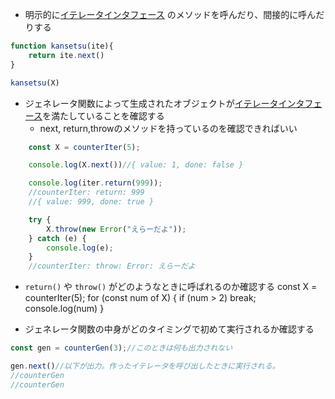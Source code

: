 - 明示的に[イテレータインタフェース](https://tc39.es/ecma262/multipage/control-abstraction-objects.html#sec-iteration) のメソッドを呼んだり、間接的に呼んだりする
```js
function kansetsu(ite){
    return ite.next()
}

kansetsu(X)
```

- ジェネレータ関数によって生成されたオブジェクトが[イテレータインタフェース](https://tc39.es/ecma262/multipage/control-abstraction-objects.html#sec-iteration)を満たしていることを確認する
  - next, return,throwのメソッドを持っているのを確認できればいい
```js
    const X = counterIter(5);

    console.log(X.next())//{ value: 1, done: false }

    console.log(iter.return(999));
    //counterIter: return: 999
    //{ value: 999, done: true }

    try {
        X.throw(new Error("えらーだよ"));
    } catch (e) {
        console.log(e);
    }
    //counterIter: throw: Error: えらーだよ
```

- `return()` や `throw()` がどのようなときに呼ばれるのか確認する
const X = counterIter(5);
for (const num of X) {
    if (num > 2) break;
    console.log(num)
}

- ジェネレータ関数の中身がどのタイミングで初めて実行されるか確認する
```js
const gen = counterGen(3);//このときは何も出力されない

gen.next()//以下が出力。作ったイテレータを呼び出したときに実行される。
//counterGen
//counterGen

```
